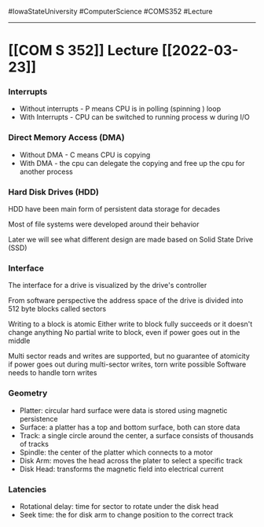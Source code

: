 #IowaStateUniversity
#ComputerScience
#COMS352
#Lecture

---

# [[COM S 352]] Lecture [[2022-03-23]]

### Interrupts 

- Without interrupts - P means CPU is in polling (spinning ) loop 
- With Interrupts - CPU can be switched to running process w during I/O


### Direct Memory Access (DMA)

- Without DMA - C means CPU is copying 
- With DMA - the cpu can delegate the copying and free up the cpu for another process 

### Hard Disk Drives (HDD)
HDD have been main form of persistent data storage for decades 

Most of file systems were developed around their behavior 

Later we will see what different design are made based on Solid State Drive (SSD)

### Interface 

The interface for a drive is visualized by the drive's controller

From software perspective the address space of the drive is divided into 512 byte blocks called sectors 

Writing to a block is atomic 
	Either write to block fully succeeds or it doesn't change anything 
	No partial write to block, even if power goes out in the middle 

Multi sector reads and writes are supported, but no guarantee of atomicity 
	if power goes out during multi-sector writes, torn write possible 
	Software needs to handle torn writes 

### Geometry 
- Platter:  circular hard surface were data is stored using magnetic persistence 
- Surface: a platter has a top and bottom surface, both can store data
- Track: a single circle around the center, a surface consists of thousands of tracks 
- Spindle: the center of the platter which connects to a motor 
- Disk Arm: moves the head across the plater to select a specific track 
- Disk Head: transforms the magnetic field into electrical current 

### Latencies
- Rotational delay: time for sector to rotate under the disk head 
- Seek time: the for disk arm to change position to the correct track 

